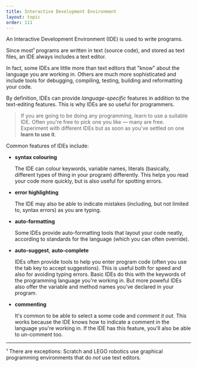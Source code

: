 ```yaml
---
title: Interactive Development Environment
layout: topic
order: 111
---
```


An Interactive Development Environment (IDE) is used to write programs.

Since most¹ programs are written in text (source code), and stored as text files,
an IDE always includes a text editor. 

In fact, some IDEs are little more than  text editors that "know" about the
language you are working in. Others are much more sophisticated and include
tools for debugging, compiling, testing, building and reformatting your code.

By definition, IDEs can provide _language-specific_ features in addition to
the text-editing features. This is why IDEs are so useful for programmers.

> If you are going to be doing any programming, learn to use a suitable IDE.
> Often you're free to pick one you like — many are free. Experiment with
> different IDEs but as soon as you've settled on one **learn to use it**.

Common features of IDEs include:

* **syntax colouring**

  The IDE can colour keywords, variable names, literals (basically, different
  types of thing in your program) differently. This helps you read your code
  more quickly, but is also useful for spotting errors.

* **error highlighting**

  The IDE may also be able to indicate mistakes (including, but not limited to,
  syntax errors) as you are typing.

* **auto-formatting**

  Some IDEs provide auto-formatting tools that layout your code neatly,
  according to standards for the language (which you can often override).

* **auto-suggest**, **auto-complete**

  IDEs often provide tools to help you enter program code (often you use the
  tab key to accept suggestions). This is useful both for speed and also for
  avoiding typing errors. Basic IDEs do this with the keywords of the
  programming language you're working in. But more poweful IDEs also offer the
  variable and method names you've declared in your program.

* **commenting**

  It's common to be able to select a some code and _comment it out_. This
  works because the IDE knows how to indicate a comment in the language you're
  working in. If the IDE has this feature, you'll also be able to un-comment
  too.

---

¹ There are exceptions: Scratch and LEGO robotics use graphical
  programming environments that do _not_ use text editors.